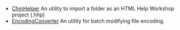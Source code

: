 - [ChmHelper](ChmHelper) An utility to import a folder as an HTML Help Workshop project (.hhp)
- [EncodingConverter](EncodingConverter) An utility for batch modifying file encoding.